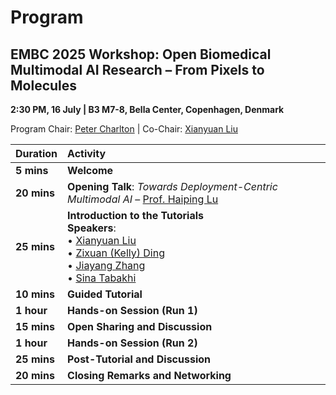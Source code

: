 # Program

## EMBC 2025 Workshop: Open Biomedical Multimodal AI Research – From Pixels to Molecules

**2:30 PM, 16 July | B3 M7-8, Bella Center, Copenhagen, Denmark**  

Program Chair: [Peter Charlton](https://peterhcharlton.github.io/) | Co-Chair: [Xianyuan Liu](https://xianyuanliu.github.io/)

| **Duration** | **Activity** |
|:-------------|:-------------|
| **5 mins**   | **Welcome**  |
| **20 mins**  | **Opening Talk**: *Towards Deployment-Centric Multimodal AI* – [Prof. Haiping Lu](#) |
| **25 mins**  | **Introduction to the Tutorials**<br>**Speakers**:<br>• [Xianyuan Liu](https://xianyuanliu.github.io/) <br>• [Zixuan (Kelly) Ding](https://www.linkedin.com/in/kellydingzx)<br>• [Jiayang Zhang](https://linkedin.com/in/jiayang-zhang)<br>• [Sina Tabakhi](https://sinatabakhi.github.io/) |
| **10 mins**  | **Guided Tutorial**                |
| **1 hour**   | **Hands-on Session (Run 1)**       |
| **15 mins**  | **Open Sharing and Discussion**    |
| **1 hour**   | **Hands-on Session (Run 2)**       |
| **25 mins**  | **Post-Tutorial and Discussion**   |
| **20 mins**  | **Closing Remarks and Networking** |
